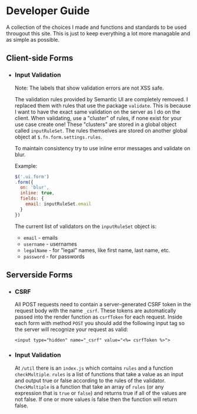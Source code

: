 # Developer Guide
A collection of the choices I made and functions and standards to be used througout this site. This is just to keep everything a lot more managable and as simple as possible.

## Client-side Forms
* ### Input Validation
  Note: The labels that show validation errors are not XSS safe.

  The validation rules provided by Semantic UI are completely removed. I replaced them with rules that use the package ```validate```. This is because I want to have the exact same validation on the server as I do on the client. When validating, use a "cluster" of rules, if none exist for your use case create one! These "clusters" are stored in a global object called ```inputRuleSet```. The rules themselves are stored on another global object at ```$.fn.form.settings.rules```.

  To maintain consistency try to use inline error messages and validate on blur.

  Example:
  ```javascript
  $('.ui.form')
  .form({
    on: 'blur',
    inline: true,
    fields: {
      email: inputRuleSet.email
    }
  })
  ```

  The current list of validators on the ```inputRuleSet``` object is:
  * ```email``` - emails
  * ```username``` - usernames
  * ```legalName``` - for "legal" names, like first name, last name, etc.
  * ```password``` - for passwords


## Serverside Forms
* ### CSRF
  All POST requests need to contain a server-generated CSRF token in the request body with the name ```_csrf```. These tokens are automatically passed into the render function as ```csrfToken``` for each request. Inside each form with method ```POST``` you should add the following input tag so the server will recognize your request as valid:

  ```<input type="hidden" name="_csrf" value="<%= csrfToken %>">```

* ### Input Validation
  At ```/util``` there is an ```index.js``` which contains ```rules``` and a function ```checkMultiple```. ```rules``` is a list of functions that take a value as an input and output true or false according to the rules of the validator. ```CheckMultiple``` is a function that take an array of ```rules``` (or any expression that is ```true``` or ```false```) and returns true if all of the values are not false. If one or more values is false then the function will return false.
